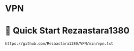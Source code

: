 # VPN


# 🚀 Quick Start Rezaastara1380

```bash
https://github.com/Rezaastara1380/VPN/min/vpn.txt

```
